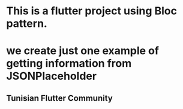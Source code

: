 # This is a flutter project using Bloc pattern.
# we create just one example of getting information from JSONPlaceholder



## Tunisian Flutter Community

